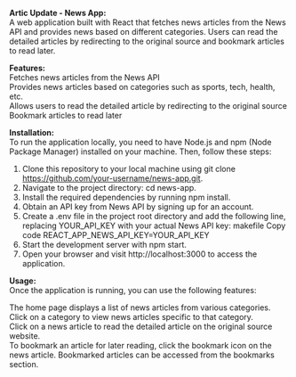 **Artic Update - News App:<br />**
A web application built with React that fetches news articles from the News API and provides news based on different categories. Users can read the detailed articles by redirecting to the original source and bookmark articles to read later.

**Features:<br />**
Fetches news articles from the News API <br />
Provides news articles based on categories such as sports, tech, health, etc. <br />
Allows users to read the detailed article by redirecting to the original source <br />
Bookmark articles to read later <br />

**Installation:<br />**
To run the application locally, you need to have Node.js and npm (Node Package Manager) installed on your machine. Then, follow these steps: <br />

1. Clone this repository to your local machine using git clone https://github.com/your-username/news-app.git. <br />
2. Navigate to the project directory: cd news-app. <br />
3. Install the required dependencies by running npm install. <br />
4. Obtain an API key from News API by signing up for an account. <br />
5. Create a .env file in the project root directory and add the following line, replacing YOUR_API_KEY with your actual News API key:
makefile
Copy code
REACT_APP_NEWS_API_KEY=YOUR_API_KEY <br />
6. Start the development server with npm start. <br />
7. Open your browser and visit http://localhost:3000 to access the application.

**Usage:<br />**
Once the application is running, you can use the following features:

The home page displays a list of news articles from various categories. <br />
Click on a category to view news articles specific to that category. <br />
Click on a news article to read the detailed article on the original source website. <br />
To bookmark an article for later reading, click the bookmark icon on the news article. Bookmarked articles can be accessed from the bookmarks section.
